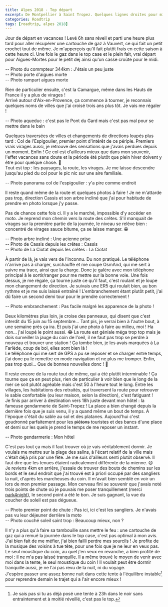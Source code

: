 ```yaml
---
title: Alpes 2018 - Top départ
excerpt: De Montpellier à Saint Tropez. Quelques lignes droites pour mieux apprécier les virages, avant de finir à la gendarmerie.
categories: Roadtrip
tags: [roadtrip, alpes 2018]
---
```


Jour de départ en vacances ! Levé 6h sans réveil et parti une heure plus tard pour aller récupérer une cartouche de gaz à Vauvert, ce qui fait un petit crochet tout de même. Je m'apperçois qu'il fait plutôt frais en cette saison à cette heure ci. Une fois le gaz dans le top case et le plein fait, vrai départ pour Aigues-Mortes pour le petit dej ainsi qu'un casse croûte pour le midi.

-- Photo du commpteur 344km : J'étais un peu juste<br>
-- Photo porte d'aigues morte<br>
-- Photo rampart aigues morte<br>

Rien de particulier ensuite, c'est la Camargue, même dans les Hauts de France il y a plus de virages !<br>
Arrivé autour d'Aix-en-Provence, ça commence à tourner, je reconnais quelques noms de villes que j'ai croisé trois ans plus tôt. Je vais me régaler !

-- Photo aqueduc : c'est pas le Pont du Gard mais c'est pas mal pour se mettre dans le bain

Quelques traversées de villes et changements de directions loupés plus tard : Col de l'Espigoulier, premier point d'intérêt de ce périple. Premiers vrais virages aussi, je retrouve des sensations que j'avais perdues depuis un moment. Enfin ! Ce col est d'ailleurs mieux que dans mon souvenir, l'effet vacances sans doute et la période été plutôt que plein hiver doivent y être pour quelque chose. &#128578; <!-- slightly smiling face --><br>
Tout est top : les paysages, la route, les virages. Je me laisse descendre jusqu'au pied du col pour le pic nic sur une aire familiale.

-- Photo panorama col de l'espigoulier : y'a pire comme endroit

Il reste quand même de la route et quelques photos à faire ! Je ne m'attarde pas trop, direction Cassis et son arbre incliné que j'ai pour habitude de prendre en photo lorsque j'y passe.

Pas de chance cette fois ci. Il y a le marché, impossible d'y accéder en moto. Je reprend mon chemin vers la route des crêtes. S'il manquait de virages sur la première partie de la journée, le niveau se relève bien : concentré de virages sauce bitume, ça se laisse manger. &#128512; <!-- :grinning: -->

-- Photo arbre incliné : Une acienne prise<br>
-- Photo de Cassis depuis les crêtes : Cassis<br>
-- Photo de La Ciotat depuis les crêtes : La Ciotat<br>

À partir de là, je vais vers de l'inconnu. Du non pratiqué. Le téléphone n'arrive pas à charger, surchauffe et  me coupe OsmAnd, qui me sert à suivre ma trace, ainsi que la charge. Donc je galère avec mon téléphone principal à le sortir/ranger pour me mettre sur la bonne voie. Une fois dessus, je me régale, ça tourne juste ce qu'il faut, c'est roulant et je loupe mon changement de direction. Je suivais une ER5 qui roulait bien, au bon rythme et je me suis laissé entraîné ! L'embranchement étant plutôt petit, j'ai dû faire un second demi tour pour le prendre correctement !

-- Photo embranchement : Pas facile malgré les apparence de la photo !

Deux kilomètres plus loin, je croise des panneaux, qui disent que c'est interdit du 15 juin au 15 septembre… Tant pis, je verrai bien à l'autre bout, à une semaine près ça ira. Et puis j'ai une photo à faire au milieu, moi ! Ha non… j'ai loupé le point aussi. &#128514; <!-- :joy: --> La route est géniale méga trop top mais je dois surveiller la jauge du coin de l'oeil, il ne faut pas trop se perdre à nouveau et trouver une station ! Ça tombe bien, je les avais marquées à La Farlède, coup de bol, elles sont bien là !<br>
Le téléphone qui me sert de GPS a pu se reposer et se charger entre temps, j'ai donc pu le remettre en mode navigation et ne plus me tromper. Enfin, pas trop quoi… Que de bonnes nouvelles donc ! &#128578; <!-- slightly smiling face -->

Il reste encore de la route tout de même, qui a été plutôt interminable ! Ça tourne que ça en peut plus, rien de particulier à voir bien que le long de la mer ce soit plutôt agréable mais c'est 50 à l'heure tout le long. Entre les villages, les habitations des retraités, qui traversent la route pour retrouver le sable confortable (ou leur maison, selon la direction), c'est fatiguant !<br>
Je finis par arriver à destination vers 18h juste devant mon hôtel : la fameuse gendarmerie de Saint-Tropez ! La place a bien changé depuis la dernière fois que je suis venu, il y a quand même un bout de temps. À l'époque c'était du sable au sol et des platanes. Aujourd'hui c'est goudronné parfaitement pour les <strike>piétons</strike> touristes et des bancs d'une place et demi sur les quels je prend le temps de me reposer un instant.

-- Photo gendarmerie : Mon hôtel

C'est pas tout ça mais il faut trouver où je vais véritablement dormir. Je voulais me mettre sur la plage des salins, à l'écart relatif de la ville mais c'était déjà pris par une fête. Je me suis d'ailleurs senti plutôt observé. Il faut dire que les tenues étaient radicalement différente de la mienne. &#128516; <!-- grinning face with smiling eyes --><br>
Je reviens 4km en arrière, j'essaie de trouver des bouts de chemins sur les bords et le seul endroit que j'ai trouvé est à priori occupé par des sangliers la nuit, d'après les marcheuses du coin. Il m'avait bien semblé en voir un lors de mon premier passage. Mon cerveau fini se souvenir que j'avais noté trois points de chute où je pouvais me poser tranquillement (merci [park4night](https://park4night.com)), le second point a été le bon. Je suis gagnant, la vue du coucher de soleil est pas dégueue.

-- Photo premier point de chute : Pas ici, ici c'est les sangliers. Je n'avais pas vu leur déjeuner derrière la moto<br>
-- Photo couché soleil saint trop : Beaucoup mieux, non ?

Il n'y a plus qu'à faire sa tambouille sans mettre le feu : une cartouche de gaz qui a remué la journée dans le top case, c'est pas optimal à mon avis. J'ai bien fait de me méfier, j'ai bien failli perdre mes sourcils ! Je profite de la musique des voisins à tue tête, pour une fois que je ne leur en veux pas.<br>
Le seul moustique du coin, au quel j'en veux en revanche, a bien profité de moi : il ne m'a pas laissé tranquille. Il a même trouvé le moyen de venir avec moi dans la tente, le seul moustique du coin ! Il voulait peut être dormir tranquille aussi, je ne l'ai pas revu de la nuit, ni du voyage.<br>
J'espère passer une assez bonne nuit dans cette tente à l'équilibre instable[^1] pour reprendre demain le trajet qui a l'air encore mieux !

[^1]: Je sais pas si tu as déjà posé une tente à 23h dans le noir sans entraintement et à moitié réveillé, c'est pas le top.

<!-- 08/09/2018, levé 6h, départ 7h, odo 72279 -->

<!-- Détour par Vauvert pour récupérer une cartouche de gaz. Plutôt frais à cette heure -->

<!-- Vrai départ vers les 8h pour Aiges Morte pour petit dej et casse croûte -->

<!-- 9h30 Camargue Ennuyeuse. Grosse ligne droite jusqu'autour d'Aix en Provence : ça commence à tourner gentiment et je retrouve quelques noms de villes rencontrés il y a trois ans. -->

<!-- Quelques traversées de villes et changements de directions loupés plus tard : Col de l'Espigoulier, premier point
du road, premiers vrais virages et je retrouve des sensations perdues depuis un moment.
Beaux paysages quelques photos, beaucoup de cyclistes et de virages. Pause de midi dans les temps au pied du col.
Je me fais manger par un insecte inconnu, départ immédiat pour la suite ! -->

<!-- Pause de midi express. Retour sur la moto, il y a quelques photos à prendre ! -->

<!-- Direction Cassis et son arbre incliné que j'ai pour habitude de prendre en photo lorsque j'y passe. Pas de chance, marché, accès impossible en moto. On continue par la route des crêtes et quelques photos supplémentaires déjà acquises lors de précédents passages.
Croisé un groupe de motards qui n'ont pas suivi. Je galère un peu à trouver le chemin cale le telo fait GPS et batterie ne veut pas charger + surchauffe… arrêts multiples pour check l'itinéraire, un peu chiant. -->
<!-- Une fois sur la route, je me régale mais trop de photos à prendre. Je loupe mon changement de direction parce que je suivais une er5 qui roulait bien, route sympa et hypnotisé. Demi tour et on repars jusqu'à louper de nouveau… retour et effectivement, difficile à voir l'embrenchement ! et 2km plus loin on me dit interdit du 15/06 au 15/09. On est le 8, ça passe ! J'avais une photo à faire sur la route mais je l'ai loupée aussi… Tant pis, la route est géniale ! Mas attention, il faut faire le plein et donc pas trop se perdre. C'est ce qui s'est passé jusqu'à la fin puisque tel OK donc GPS activé. -->

<!-- En se rapprochant de Saint Tropez par la côte, on comprend sa douleur… ça tourne que ça en peut plus mais 50km/h parce que habitation les retraités du coin qui traversent la route pour retrouevr le sable confortable (ou leur maison, selon la direction). -->

<!-- Arrivée Saint Tropez 18h environ photo Gendarmerie, ça a changé depuis le sable de la première fois. Jolie place et bel hotel avec portier, voituriers, pompiers. Je vais voir où je voulais dormir : plage des salins mais dîner. -->
<!-- Sur le chemin, emplacement abrité mais sanglier d'après des randonneuse et il m'a semblé en apercevoir un. Après vérifications des autres points de chute que j'avais trouvé, le second m'a l'air d'aller. J'avais oublié le troisième qui était proche de la plage également, dommage. Une autre fois ? Lever de soleil ? -->

<!-- Tambouille, failli foutre le feu, duvet à l'arrache, on verra demain pour douche. Musqiue des voisins. -->

<!-- Moustique qui pique, on met la tente à l'arrache, le moustique rentre. Je le laisse tranquille, il me laisse tranquille. Je ne l'ai jamais revu. -->

<!-- 20h30 au point de chute, 22h dodo, odo 72787 -->
